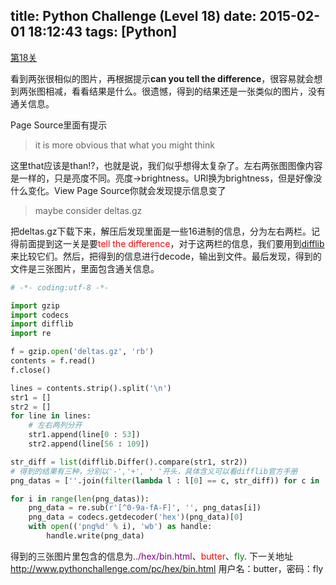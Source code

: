 title: Python Challenge (Level 18)
date: 2015-02-01 18:12:43
tags: [Python]
---

[第18关](http://www.pythonchallenge.com/pc/return/balloons.html)

看到两张很相似的图片，再根据提示**can you tell the difference**，很容易就会想到两张图相减，看看结果是什么。很遗憾，得到的结果还是一张类似的图片，没有通关信息。

Page Source里面有提示

> it is more obvious that what you might think

这里that应该是than!?，也就是说，我们似乎想得太复杂了。左右两张图图像内容是一样的，只是亮度不同。亮度->brightness。URl换为brightness，但是好像没什么变化。View Page Source你就会发现提示信息变了

> maybe consider deltas.gz

<!-- more -->

把deltas.gz下载下来，解压后发现里面是一些16进制的信息，分为左右两栏。记得前面提到这一关是要<font color="red">tell the difference</font>，对于这两栏的信息，我们要用到[difflib](https://docs.python.org/2/library/difflib.html?highlight=difflib#differ-objects)来比较它们。然后，把得到的信息进行decode，输出到文件。最后发现，得到的文件是三张图片，里面包含通关信息。
``` Python
# -*- coding:utf-8 -*-

import gzip
import codecs
import difflib
import re

f = gzip.open('deltas.gz', 'rb')
contents = f.read()
f.close()

lines = contents.strip().split('\n')
str1 = []
str2 = []
for line in lines:
    # 左右两列分开
    str1.append(line[0 : 53])
    str2.append(line[56 : 109])

str_diff = list(difflib.Differ().compare(str1, str2))
# 得到的结果有三种，分别以'-','+', ' '开头，具体含义可以看difflib官方手册
png_datas = [''.join(filter(lambda l : l[0] == c, str_diff)) for c in ' -+']

for i in range(len(png_datas)):
    png_data = re.sub(r'[^0-9a-fA-F]', '', png_datas[i])
    png_data = codecs.getdecoder('hex')(png_data)[0]
    with open(('png%d' % i), 'wb') as handle:
        handle.write(png_data)
```

得到的三张图片里包含的信息为<font color="purple">../hex/bin.html</font>、<font color="red">butter</font>、<font color="green">fly</font>.
下一关地址 http://www.pythonchallenge.com/pc/hex/bin.html  用户名：butter，密码：fly
